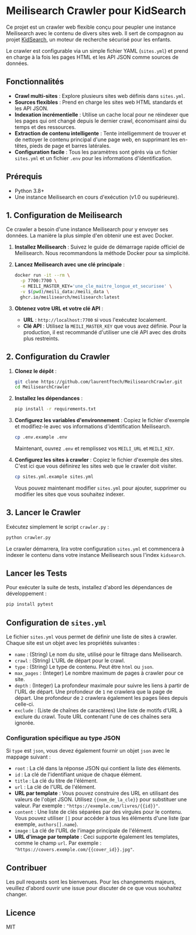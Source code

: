 # Meilisearch Crawler pour KidSearch

Ce projet est un crawler web flexible conçu pour peupler une instance Meilisearch avec le contenu de divers sites web. Il sert de compagnon au projet [KidSearch](https://github.com/laurentftech/kidsearch), un moteur de recherche sécurisé pour les enfants.

Le crawler est configurable via un simple fichier YAML (`sites.yml`) et prend en charge à la fois les pages HTML et les API JSON comme sources de données.

## Fonctionnalités

- **Crawl multi-sites** : Explore plusieurs sites web définis dans `sites.yml`.
- **Sources flexibles** : Prend en charge les sites web HTML standards et les API JSON.
- **Indexation incrémentielle** : Utilise un cache local pour ne réindexer que les pages qui ont changé depuis le dernier crawl, économisant ainsi du temps et des ressources.
- **Extraction de contenu intelligente** : Tente intelligemment de trouver et de nettoyer le contenu principal d'une page web, en supprimant les en-têtes, pieds de page et barres latérales.
- **Configuration facile** : Tous les paramètres sont gérés via un fichier `sites.yml` et un fichier `.env` pour les informations d'identification.

## Prérequis

- Python 3.8+
- Une instance Meilisearch en cours d'exécution (v1.0 ou supérieure).

## 1. Configuration de Meilisearch

Ce crawler a besoin d'une instance Meilisearch pour y envoyer ses données. La manière la plus simple d'en obtenir une est avec Docker.

1.  **Installez Meilisearch** : Suivez le guide de démarrage rapide officiel de Meilisearch. Nous recommandons la méthode Docker pour sa simplicité.

2.  **Lancez Meilisearch avec une clé principale** :
    ```bash
    docker run -it --rm \
      -p 7700:7700 \
      -e MEILI_MASTER_KEY='une_cle_maitre_longue_et_securisee' \
      -v $(pwd)/meili_data:/meili_data \
      ghcr.io/meilisearch/meilisearch:latest
    ```

3.  **Obtenez votre URL et votre clé API** :
    -   **URL** : `http://localhost:7700` si vous l'exécutez localement.
    -   **Clé API** : Utilisez la `MEILI_MASTER_KEY` que vous avez définie. Pour la production, il est recommandé d'utiliser une clé API avec des droits plus restreints.

## 2. Configuration du Crawler

1.  **Clonez le dépôt** :
    ```bash
    git clone https://github.com/laurentftech/MeilisearchCrawler.git
    cd MeilisearchCrawler
    ```

2.  **Installez les dépendances** :
    ```bash
    pip install -r requirements.txt
    ```

3.  **Configurez les variables d'environnement** :
    Copiez le fichier d'exemple et modifiez-le avec vos informations d'identification Meilisearch.
    ```bash
    cp .env.example .env
    ```
    Maintenant, ouvrez `.env` et remplissez vos `MEILI_URL` et `MEILI_KEY`.

4.  **Configurez les sites à crawler** :
    Copiez le fichier d'exemple des sites. C'est ici que vous définirez les sites web que le crawler doit visiter.
    ```bash
    cp sites.yml.example sites.yml
    ```
    Vous pouvez maintenant modifier `sites.yml` pour ajouter, supprimer ou modifier les sites que vous souhaitez indexer.

## 3. Lancer le Crawler

Exécutez simplement le script `crawler.py` :

```bash
python crawler.py
```

Le crawler démarrera, lira votre configuration `sites.yml` et commencera à indexer le contenu dans votre instance Meilisearch sous l'index `kidsearch`.

## Lancer les Tests

Pour exécuter la suite de tests, installez d'abord les dépendances de développement :

```bash
pip install pytest
```

## Configuration de `sites.yml`

Le fichier `sites.yml` vous permet de définir une liste de sites à crawler. Chaque site est un objet avec les propriétés suivantes :

- `name` : (String) Le nom du site, utilisé pour le filtrage dans Meilisearch.
- `crawl` : (String) L'URL de départ pour le crawl.
- `type` : (String) Le type de contenu. Peut être `html` ou `json`.
- `max_pages` : (Integer) Le nombre maximum de pages à crawler pour ce site.
- `depth` : (Integer) La profondeur maximale pour suivre les liens à partir de l'URL de départ. Une profondeur de `1` ne crawlera que la page de départ. Une profondeur de `2` crawlera également les pages liées depuis celle-ci.
- `exclude` : (Liste de chaînes de caractères) Une liste de motifs d'URL à exclure du crawl. Toute URL contenant l'une de ces chaînes sera ignorée.

### Configuration spécifique au type JSON

Si `type` est `json`, vous devez également fournir un objet `json` avec le mappage suivant :

- `root` : La clé dans la réponse JSON qui contient la liste des éléments.
- `id` : La clé de l'identifiant unique de chaque élément.
- `title` : La clé du titre de l'élément.
- `url` : La clé de l'URL de l'élément.
-   **URL par template** : Vous pouvez construire des URL en utilisant des valeurs de l'objet JSON. Utilisez `{{nom_de_la_cle}}` pour substituer une valeur. Par exemple : `"https://exemple.com/livres/{{id}}"`.
- `content` : Une liste de clés séparées par des virgules pour le contenu. Vous pouvez utiliser `[]` pour accéder à tous les éléments d'une liste (par exemple, `authors[].name`).
- `image` : La clé de l'URL de l'image principale de l'élément.
-   **URL d'image par template** : Ceci supporte également les templates, comme le champ `url`. Par exemple : `"https://covers.exemple.com/{{cover_id}}.jpg"`.

## Contribuer

Les pull requests sont les bienvenues. Pour les changements majeurs, veuillez d'abord ouvrir une issue pour discuter de ce que vous souhaitez changer.

## Licence

MIT